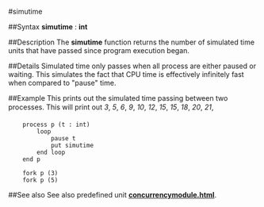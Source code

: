 
#simutime

##Syntax
**simutime** : **int**


##Description
The **simutime** function returns the number of simulated time units that have passed since program execution began.


##Details
Simulated time only passes when all process are either paused or waiting. This simulates the fact that CPU time is effectively infinitely fast when compared to "pause" time.


##Example
This prints out the simulated time passing between two processes. This will print out _3_, _5_, _6_, _9_, _10_, _12_, _15_, _15_, _18_, _20_, _21_, _&#133;_

        process p (t : int)
            loop
                pause t
                put simutime
            end loop
        end p
        
        fork p (3)
        fork p (5)
##See also
See also predefined unit **[concurrencymodule.html](Concurrency)**.


